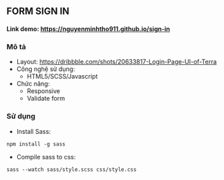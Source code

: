 ## FORM SIGN IN

#### Link demo: https://nguyenminhtho911.github.io/sign-in

### Mô tả
- Layout: https://dribbble.com/shots/20633817-Login-Page-UI-of-Terra
- Công nghệ sử dụng:
  - HTML5/SCSS/Javascript
- Chức năng:
  - Responsive
  - Validate form

### Sử dụng
- Install Sass:
```
npm install -g sass
```

- Compile sass to css:
```
sass --watch sass/style.scss css/style.css
```